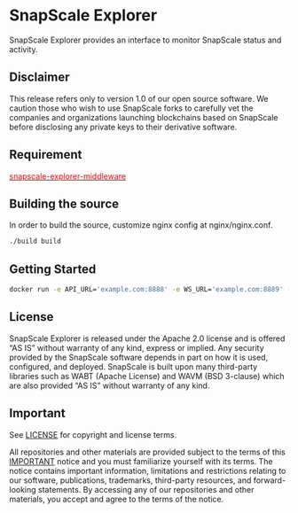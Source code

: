 # SnapScale Explorer

SnapScale Explorer provides an interface to monitor SnapScale status and activity.

## Disclaimer

This release refers only to version 1.0 of our open source software. We caution those who wish to use SnapScale forks to carefully vet the companies and organizations launching blockchains based on SnapScale before disclosing any private keys to their derivative software.

## Requirement

[<font color='red'>snapscale-explorer-middleware</font>](https://github.com/snapscale/snapscale.explorer.middleware/)

## Building the source

In order to build the source, customize nginx config at nginx/nginx.conf.

```sh
./build build
```

## Getting Started

```sh
docker run -e API_URL='example.com:8888' -e WS_URL='example.com:8889' -p 80:80 snapscale-explorer
```

## License

SnapScale Explorer is released under the Apache 2.0 license and is offered “AS IS” without warranty of any kind, express or implied. Any security provided by the SnapScale software depends in part on how it is used, configured, and deployed. SnapScale is built upon many third-party libraries such as WABT (Apache License) and WAVM (BSD 3-clause) which are also provided “AS IS” without warranty of any kind. 

## Important

See [LICENSE](./LICENSE) for copyright and license terms.

All repositories and other materials are provided subject to the terms of this [IMPORTANT](./IMPORTANT.md) notice and you must familiarize yourself with its terms.  The notice contains important information, limitations and restrictions relating to our software, publications, trademarks, third-party resources, and forward-looking statements.  By accessing any of our repositories and other materials, you accept and agree to the terms of the notice.
